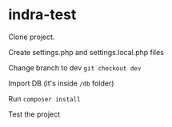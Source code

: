 # indra-test
Clone project.

Create settings.php and settings.local.php files

Change branch to dev `git checkout dev`

Import DB (it's inside `/db` folder)

Run `composer install`

Test the project
